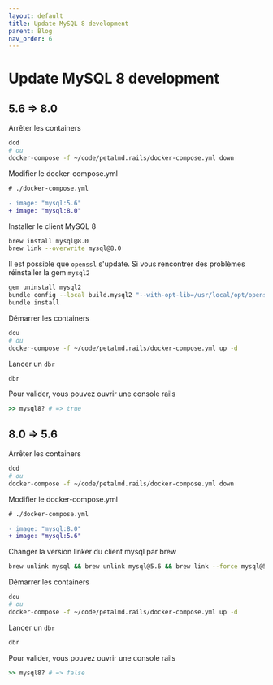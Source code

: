 ```yaml
---
layout: default
title: Update MySQL 8 development
parent: Blog
nav_order: 6
---
```


# Update MySQL 8 development

## 5.6 => 8.0

Arrêter les containers

```bash
dcd
# ou
docker-compose -f ~/code/petalmd.rails/docker-compose.yml down
```

Modifier le docker-compose.yml

```diff
# ./docker-compose.yml

- image: "mysql:5.6"
+ image: "mysql:8.0"
```

Installer le client MySQL 8

```bash
brew install mysql@8.0
brew link --overwrite mysql@8.0
```

Il est possible que `openssl` s'update. Si vous rencontrer des problèmes réinstaller la gem `mysql2`

```bash
gem uninstall mysql2
bundle config --local build.mysql2 "--with-opt-lib=/usr/local/opt/openssl/lib"
bundle install
```

Démarrer les containers

```bash
dcu
# ou
docker-compose -f ~/code/petalmd.rails/docker-compose.yml up -d
```

Lancer un `dbr`

```bash
dbr
```

Pour valider, vous pouvez ouvrir une console rails

```ruby
>> mysql8? # => true
```


## 8.0 => 5.6

Arrêter les containers

```bash
dcd
# ou
docker-compose -f ~/code/petalmd.rails/docker-compose.yml down
```

Modifier le docker-compose.yml

```diff
# ./docker-compose.yml

- image: "mysql:8.0"
+ image: "mysql:5.6"
```

Changer la version linker du client mysql par brew

```bash
brew unlink mysql && brew unlink mysql@5.6 && brew link --force mysql@5.6
```

Démarrer les containers

```bash
dcu
# ou
docker-compose -f ~/code/petalmd.rails/docker-compose.yml up -d
```

Lancer un `dbr`

```bash
dbr
```

Pour valider, vous pouvez ouvrir une console rails

```ruby
>> mysql8? # => false
```

